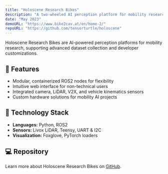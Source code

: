 ```yaml
---
title: "Holoscene Research Bikes"
description: "A two-wheeled AI perception platform for mobility research."
date: "May 2023"
demoURL: "https://www.bike2cav.at/en/home-2/"
repoURL: "https://github.com/tensorturtle/holoscene"
---
```


Holoscene Research Bikes are AI-powered perception platforms for mobility research, supporting advanced dataset collection and developer customizations.

## 🚀 Features

- Modular, containerized ROS2 nodes for flexibility
- Intuitive web interface for non-technical users
- Integrated camera, LiDAR, V2X, and vehicle kinematics sensors
- Custom hardware solutions for mobility AI projects

## 📄 Technology Stack

- **Languages:** Python, ROS2
- **Sensors:** Livox LiDAR, Teensy, UART & I2C
- **Visualization:** Foxglove, PyTorch loaders

## 💻 Repository

Learn more about Holoscene Research Bikes on [GitHub](https://github.com/tensorturtle/holoscene).